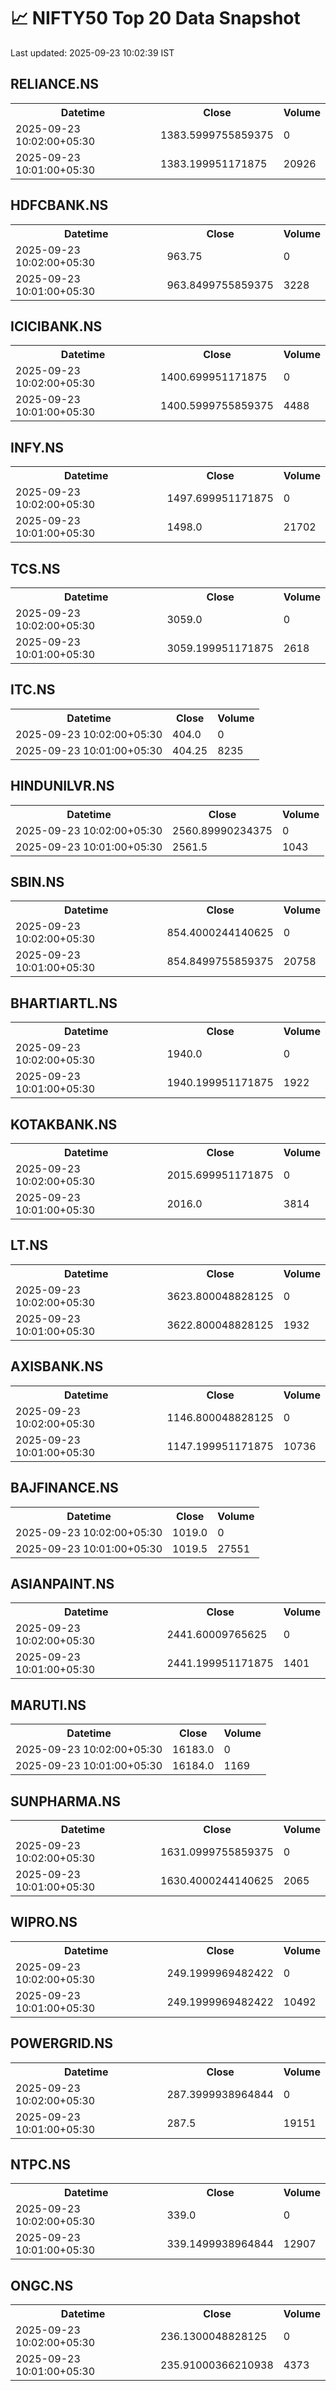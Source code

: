 # 📈 NIFTY50 Top 20 Data Snapshot

Last updated: 2025-09-23 10:02:39 IST

## RELIANCE.NS

<table>
  <tr><th>Datetime</th><th>Close</th><th>Volume</th></tr>
  <tr><td>2025-09-23 10:02:00+05:30</td><td>1383.5999755859375</td><td>0</td></tr>
  <tr><td>2025-09-23 10:01:00+05:30</td><td>1383.199951171875</td><td>20926</td></tr>
</table>

## HDFCBANK.NS

<table>
  <tr><th>Datetime</th><th>Close</th><th>Volume</th></tr>
  <tr><td>2025-09-23 10:02:00+05:30</td><td>963.75</td><td>0</td></tr>
  <tr><td>2025-09-23 10:01:00+05:30</td><td>963.8499755859375</td><td>3228</td></tr>
</table>

## ICICIBANK.NS

<table>
  <tr><th>Datetime</th><th>Close</th><th>Volume</th></tr>
  <tr><td>2025-09-23 10:02:00+05:30</td><td>1400.699951171875</td><td>0</td></tr>
  <tr><td>2025-09-23 10:01:00+05:30</td><td>1400.5999755859375</td><td>4488</td></tr>
</table>

## INFY.NS

<table>
  <tr><th>Datetime</th><th>Close</th><th>Volume</th></tr>
  <tr><td>2025-09-23 10:02:00+05:30</td><td>1497.699951171875</td><td>0</td></tr>
  <tr><td>2025-09-23 10:01:00+05:30</td><td>1498.0</td><td>21702</td></tr>
</table>

## TCS.NS

<table>
  <tr><th>Datetime</th><th>Close</th><th>Volume</th></tr>
  <tr><td>2025-09-23 10:02:00+05:30</td><td>3059.0</td><td>0</td></tr>
  <tr><td>2025-09-23 10:01:00+05:30</td><td>3059.199951171875</td><td>2618</td></tr>
</table>

## ITC.NS

<table>
  <tr><th>Datetime</th><th>Close</th><th>Volume</th></tr>
  <tr><td>2025-09-23 10:02:00+05:30</td><td>404.0</td><td>0</td></tr>
  <tr><td>2025-09-23 10:01:00+05:30</td><td>404.25</td><td>8235</td></tr>
</table>

## HINDUNILVR.NS

<table>
  <tr><th>Datetime</th><th>Close</th><th>Volume</th></tr>
  <tr><td>2025-09-23 10:02:00+05:30</td><td>2560.89990234375</td><td>0</td></tr>
  <tr><td>2025-09-23 10:01:00+05:30</td><td>2561.5</td><td>1043</td></tr>
</table>

## SBIN.NS

<table>
  <tr><th>Datetime</th><th>Close</th><th>Volume</th></tr>
  <tr><td>2025-09-23 10:02:00+05:30</td><td>854.4000244140625</td><td>0</td></tr>
  <tr><td>2025-09-23 10:01:00+05:30</td><td>854.8499755859375</td><td>20758</td></tr>
</table>

## BHARTIARTL.NS

<table>
  <tr><th>Datetime</th><th>Close</th><th>Volume</th></tr>
  <tr><td>2025-09-23 10:02:00+05:30</td><td>1940.0</td><td>0</td></tr>
  <tr><td>2025-09-23 10:01:00+05:30</td><td>1940.199951171875</td><td>1922</td></tr>
</table>

## KOTAKBANK.NS

<table>
  <tr><th>Datetime</th><th>Close</th><th>Volume</th></tr>
  <tr><td>2025-09-23 10:02:00+05:30</td><td>2015.699951171875</td><td>0</td></tr>
  <tr><td>2025-09-23 10:01:00+05:30</td><td>2016.0</td><td>3814</td></tr>
</table>

## LT.NS

<table>
  <tr><th>Datetime</th><th>Close</th><th>Volume</th></tr>
  <tr><td>2025-09-23 10:02:00+05:30</td><td>3623.800048828125</td><td>0</td></tr>
  <tr><td>2025-09-23 10:01:00+05:30</td><td>3622.800048828125</td><td>1932</td></tr>
</table>

## AXISBANK.NS

<table>
  <tr><th>Datetime</th><th>Close</th><th>Volume</th></tr>
  <tr><td>2025-09-23 10:02:00+05:30</td><td>1146.800048828125</td><td>0</td></tr>
  <tr><td>2025-09-23 10:01:00+05:30</td><td>1147.199951171875</td><td>10736</td></tr>
</table>

## BAJFINANCE.NS

<table>
  <tr><th>Datetime</th><th>Close</th><th>Volume</th></tr>
  <tr><td>2025-09-23 10:02:00+05:30</td><td>1019.0</td><td>0</td></tr>
  <tr><td>2025-09-23 10:01:00+05:30</td><td>1019.5</td><td>27551</td></tr>
</table>

## ASIANPAINT.NS

<table>
  <tr><th>Datetime</th><th>Close</th><th>Volume</th></tr>
  <tr><td>2025-09-23 10:02:00+05:30</td><td>2441.60009765625</td><td>0</td></tr>
  <tr><td>2025-09-23 10:01:00+05:30</td><td>2441.199951171875</td><td>1401</td></tr>
</table>

## MARUTI.NS

<table>
  <tr><th>Datetime</th><th>Close</th><th>Volume</th></tr>
  <tr><td>2025-09-23 10:02:00+05:30</td><td>16183.0</td><td>0</td></tr>
  <tr><td>2025-09-23 10:01:00+05:30</td><td>16184.0</td><td>1169</td></tr>
</table>

## SUNPHARMA.NS

<table>
  <tr><th>Datetime</th><th>Close</th><th>Volume</th></tr>
  <tr><td>2025-09-23 10:02:00+05:30</td><td>1631.0999755859375</td><td>0</td></tr>
  <tr><td>2025-09-23 10:01:00+05:30</td><td>1630.4000244140625</td><td>2065</td></tr>
</table>

## WIPRO.NS

<table>
  <tr><th>Datetime</th><th>Close</th><th>Volume</th></tr>
  <tr><td>2025-09-23 10:02:00+05:30</td><td>249.1999969482422</td><td>0</td></tr>
  <tr><td>2025-09-23 10:01:00+05:30</td><td>249.1999969482422</td><td>10492</td></tr>
</table>

## POWERGRID.NS

<table>
  <tr><th>Datetime</th><th>Close</th><th>Volume</th></tr>
  <tr><td>2025-09-23 10:02:00+05:30</td><td>287.3999938964844</td><td>0</td></tr>
  <tr><td>2025-09-23 10:01:00+05:30</td><td>287.5</td><td>19151</td></tr>
</table>

## NTPC.NS

<table>
  <tr><th>Datetime</th><th>Close</th><th>Volume</th></tr>
  <tr><td>2025-09-23 10:02:00+05:30</td><td>339.0</td><td>0</td></tr>
  <tr><td>2025-09-23 10:01:00+05:30</td><td>339.1499938964844</td><td>12907</td></tr>
</table>

## ONGC.NS

<table>
  <tr><th>Datetime</th><th>Close</th><th>Volume</th></tr>
  <tr><td>2025-09-23 10:02:00+05:30</td><td>236.1300048828125</td><td>0</td></tr>
  <tr><td>2025-09-23 10:01:00+05:30</td><td>235.91000366210938</td><td>4373</td></tr>
</table>

